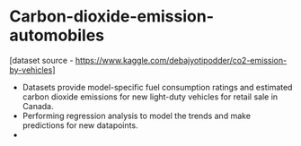# Carbon-dioxide-emission-automobiles

[dataset source - https://www.kaggle.com/debajyotipodder/co2-emission-by-vehicles]

* Datasets provide model-specific fuel consumption ratings and estimated carbon dioxide emissions for new light-duty vehicles for retail sale in Canada.
* Performing regression analysis to model the trends and make predictions for new datapoints.
* 
